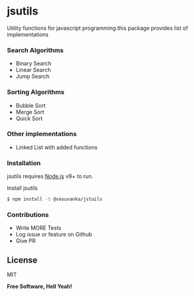 # jsutils

Utility functions for javascript programming.this package provides list of implementations

### Search Algorithms
  - Binary Search
  - Linear Search
  - Jump Search
### Sorting Algorithms
  - Bubble Sort
  - Merge Sort
  - Quick Sort
### Other implementations
  - Linked List with added functions
 
### Installation

jsutils requires [Node.js](https://nodejs.org/) v9+ to run.

Install jsutils

```sh
$ npm install -S @vasuvanka/jstuils
```

### Contributions

 - Write MORE Tests
 - Log issue or feature on Github
 - Give PR

License
----

MIT


**Free Software, Hell Yeah!**
